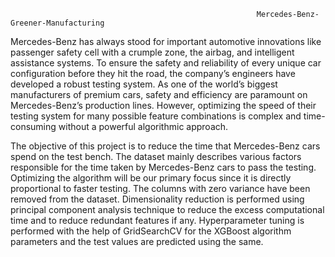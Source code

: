                                                            Mercedes-Benz-Greener-Manufacturing

Mercedes-Benz has always stood for important automotive innovations like passenger safety cell with a crumple zone, the airbag, and intelligent assistance systems. To ensure the safety and reliability of every unique car configuration before they hit the road, the company’s engineers have developed a robust testing system. As one of the world’s biggest manufacturers of premium cars, safety and efficiency are paramount on Mercedes-Benz’s production lines. However, optimizing the speed of their testing system for many possible feature combinations is complex and time-consuming without a powerful algorithmic approach.

The objective of this project is to reduce the time that Mercedes-Benz cars spend on the test bench. The dataset mainly describes various factors responsible for the time taken by Mercedes-Benz cars to pass the testing. Optimizing the algorithm will be our primary focus since it is directly proportional to faster testing. The columns with zero variance have been removed from the dataset. Dimensionality reduction is performed using principal component analysis technique to reduce the excess computational time and to reduce redundant features if any. Hyperparameter tuning is performed with the help of GridSearchCV for the XGBoost algorithm parameters and the test values are predicted using the same.
